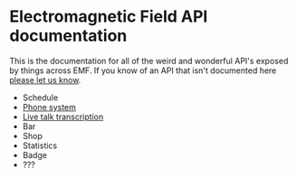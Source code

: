 Electromagnetic Field API documentation
==

This is the documentation for all of the weird and wonderful API's exposed by things across EMF. If you know of an API that isn't documented here [please let us know](https://github.com/emfcamp/developer.emfcamp.org/issues).

* Schedule
* [Phone system](phones)
* [Live talk transcription](transcription)
* Bar
* Shop
* Statistics
* Badge
* ???
